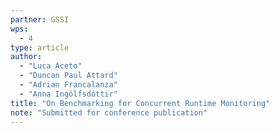 ```yaml
---
partner: GSSI
wps:
  - 4
type: article
author:
  - "Luca Aceto"
  - "Duncan Paul Attard"
  - "Adrian Francalanza"
  - "Anna Ingólfsdóttir"
title: "On Benchmarking for Concurrent Runtime Monitoring"
note: "Submitted for conference publication"
---
```

